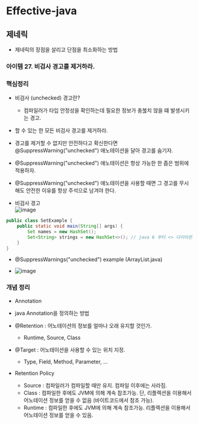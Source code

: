 # Effective-java
## 제네릭
* 제네릭의 장점을 살리고 단점을 최소화하는 방법  
   
### 아이템 27. 비검사 경고를 제거하라.

### 핵심정리
* 비검사 (unchecked) 경고란?
  * 컴파일러가 타입 안정성을 확인하는데 필요한 정보가 충붆치 않을 떄 발생시키는 경고.
* 할 수 있는 한 모든 비검사 경고를 제거하라.
* 경고를 제거할 수 없지만 안전하다고 확신한다면  
 @SuppressWarning("unchecked") 애노테이션을 달아 경고를 숨기자.
* @SuppressWarning("unchecked") 애노테이션은 항상 가능한 한 좁은 범위에 적용하자.
* @SuppressWarning("unchecked") 애노테이션을 사용할 때면 그 경고를 무시해도 안전한 이유를 항상 주석으로 남겨야 한다.

* 비검사 경고  
  ![image](https://github.com/JayPark7821/effective-java/assets/60100532/9b8669c4-8ed2-4002-97cb-0b068b5ff117)
```java
public class SetExample {
	public static void main(String[] args) {
		Set names = new HashSet();
		Set<String> strings = new HashSet<>(); // java 6 부터 <> 다이아몬드 연산자 사용 가능
	}
}
```

* @SuppressWarnings("unchecked") example  (ArrayList.java)

* ![image](https://github.com/JayPark7821/effective-java/assets/60100532/8eafbcdf-af62-43a4-ba8b-3b8099183624)


### 개념 정리 
* Annotation
* java Annotation을 정의하는 방법
* @Retention : 어노테이션의 정보를 얼마나 오래 유지할 것인가.
  * Runtime, Source, Class
* @Target : 어노테이션을 사용할 수 있는 위치 지정.
  * Type, Field, Method, Parameter, ...
  
* Retention Policy
  * Source : 컴파일러가 컴파일할 때만 유지. 컴파일 이후에는 사라짐.
  * Class : 컴파일한 후에도 JVM에 의해 계속 참조가능. 단, 리플렉션을 이용해서 어노테이션 정보를 얻을 수 없음 (바이트코드에서 참조 가능).
  * Runtime : 컴파일한 후에도 JVM에 의해 계속 참조가능. 리플렉션을 이용해서 어노테이션 정보를 얻을 수 있음.